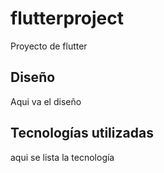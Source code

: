 # flutterproject
Proyecto de flutter


## Diseño
Aqui va el diseño


## Tecnologías utilizadas
aqui se lista la tecnología 